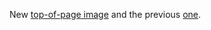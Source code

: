 New <a href="http://scripting.com/images/2019/12/10/cooperLakeWinter.png">top-of-page image</a> and the previous <a href="http://scripting.com/images/2019/08/21/kingKong.png">one</a>. 
